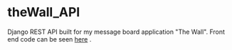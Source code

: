 # theWall_API
Django REST API built for my message board application "The Wall". Front end code can be seen [here](https://github.com/brianlogsdon/theWall) .
